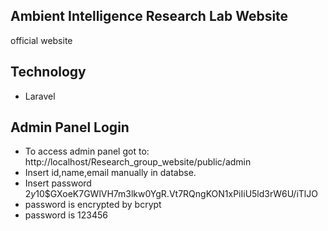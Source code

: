 ## Ambient Intelligence Research Lab Website
official website

## Technology
- Laravel

## Admin Panel Login
- To access admin panel got to: http://localhost/Research_group_website/public/admin
- Insert id,name,email manually in databse.
- Insert password  $2y$10$GXoeK7GWlVH7m3lkw0YgR.Vt7RQngKON1xPiIiU5ld3rW6U/iTlJO
- password is encrypted by bcrypt
- password is 123456
